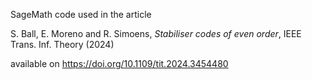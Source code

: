 SageMath code used in the article

S. Ball, E. Moreno and R. Simoens, *Stabiliser codes of even order*, IEEE Trans. Inf. Theory (2024)

available on https://doi.org/10.1109/tit.2024.3454480
